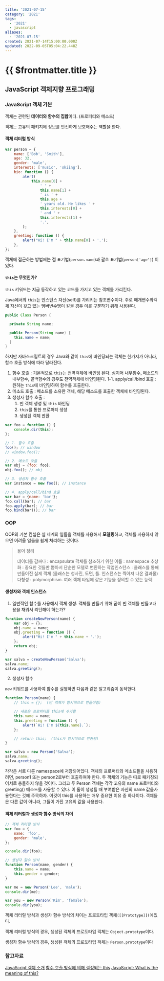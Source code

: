 ```yaml
---
title: '2021-07-15'
category: '2021'
tags:
  - '2021'
  - javascript
aliases:
  - '2021-07-15'
created: 2021-07-14T15:00:00.000Z
updated: 2022-09-05T05:04:22.448Z
---
```


# {{ $frontmatter.title }}

## JavaScript 객체지향 프로그래밍

### JavaScript 객체 기본

객체는 관련된 **데이터와 함수의 집합**이다. (프로퍼티와 메소드)

객체는 고유의 패키지에 정보를 안전하게 보호해주는 역할을 한다.

#### 객체 리터럴 방식

```js
var person = {
	name: ['Bob', 'Smith'],
	age: 32,
	gender: 'male',
	interests: ['music', 'skiing'],
	bio: function () {
		alert(
			this.name[0] +
				' ' +
				this.name[1] +
				' is ' +
				this.age +
				' years old. He likes ' +
				this.interests[0] +
				' and ' +
				this.interests[1] +
				'.',
		);
	},
	greeting: function () {
		alert("Hi! I'm " + this.name[0] + '.');
	},
};
```

객체에 접근하는 방법에는 점 표기법(`person.name`)과 괄호 표기법(`person['age']`) 이 있다.

#### `this`는 무엇인가?

`this` 키워드는 지금 동작하고 있는 코드를 가지고 있는 객체를 가리킨다.

Java에서의 `this`는 인스턴스 자신(self)를 가리키는 참조변수이다. 주로 매개변수와객체 자신이 갖고 있는 멤버변수명이 같을 경우 이를 구분하기 위해 사용된다.

```java
public Class Person {

  private String name;

  public Person(String name) {
    this.name = name;
  }
}
```

하지만 자바스크립트의 경우 Java와 같이 `this`에 바인딩되는 객체는 한가지가 아니라, 함수 호출 방식에 따라 달라진다.

1. 함수 호출 : 기본적으로 `this`는 전역객체에 바인딩 된다. 심지어 내부함수, 메소드의 내부함수, 콜백함수의 경우도 전역객체에 바인딩된다. 1-1. apply/call/bind 호출 : 원하는 `this`에 바인딩하여 함수를 호출한다.
2. 메소드 호출 : 메소드를 소유한 객체, 해당 메소드를 호출한 객체에 바인딩된다.
3. 생성자 함수 호출 :
   1. 빈 객체 생성 및 `this` 바인딩
   2. `this`를 통한 프로퍼티 생성
   3. 생성된 객체 반환

```js
var foo = function () {
	console.dir(this);
};

// 1. 함수 호출
foo(); // window
// window.foo();

// 2. 메소드 호출
var obj = {foo: foo};
obj.foo(); // obj

// 3. 생성자 함수 호출
var instance = new foo(); // instance

// 4. apply/call/bind 호출
var bar = {name: 'bar'};
foo.call(bar); // bar
foo.apply(bar); // bar
foo.bind(bar)(); // bar
```

### OOP

OOP의 기본 컨셉은 실 세계의 일들을 객체를 사용해서 **모델링**하고, 객체를 사용하지 않으면 어려울 일들을 쉽게 처리하는 것이다.

> 용어 정리
>
> 데이터를 감싸다 : encapsulate 객체를 참조하기 위한 이름 : namespace 추상화 : 중요한 것들만 뽑아서 단순한 모델로 변환하는 작업인스턴스 : 클래스를 통해 만들어진 실제 객체 (클래스는 청사진, 도면, 틀. 인스턴스는 찍어져 나온 결과물) 다형성 : polymorphism. 여러 객체 타입에 같은 기능을 정의할 수 있는 능력

#### 생성자와 객체 인스턴스

1. 일반적인 함수를 사용해서 객체 생성: 객체를 만들기 위해 굳이 빈 객체를 만들고내용을 채워서 리턴해야 하는가?

```js
function createNewPerson(name) {
	var obj = {};
	obj.name = name;
	obj.greeting = function () {
		alert("Hi! I'm " + this.name + '.');
	};
	return obj;
}

var salva = createNewPerson('Salva');
salva.name;
salva.greeting();
```

2. 생성자 함수

`new` 키워드를 사용하여 함수를 실행하면 다음과 같은 알고리즘이 동작한다.

```js
function Person(name) {
	// this = {};  (빈 객체가 암시적으로 만들어짐)

	// 새로운 프로퍼티를 this에 추가함
	this.name = name;
	this.greeting = function () {
		alert(`Hi! I'm ${this.name}.`);
	};

	// return this;  (this가 암시적으로 반환됨)
}

var salva = new Person('Salva');
salva.name;
salva.greeting();
```

각각은 서로 다른 namespace에 저장되어있다. 객체의 프로퍼티와 메소드들을 사용하려면, person1 또는 person2로부터 호출하여야 한다. 두 객체의 기능은 따로 패키징되어서로 충돌하지 않을 것이다. 그리고 두 Person 객체는 각각 고유의 name 프로퍼티와 greeting() 메소드를 사용할 수 있다. 이 둘이 생성될 때 부여받은 자신의 name 값을사용한다는 것에 주목하자. 이것이 this를 사용하는 매우 중요한 이유 중 하나이다. 객체들은 다른 값이 아니라, 그들이 가진 고유의 값을 사용한다.

#### 객체 리터럴과 생성자 함수 방식의 차이

```js
// 객체 리터럴 방식
var foo = {
	name: 'foo',
	gender: 'male',
};

console.dir(foo);

// 생성자 함수 방식
function Person(name, gender) {
	this.name = name;
	this.gender = gender;
}

var me = new Person('Lee', 'male');
console.dir(me);

var you = new Person('Kim', 'female');
console.dir(you);
```

객체 리터럴 방식과 생성자 함수 방식의 차이는 프로토타입 객체`([[Prototype]])`에있다.

객체 리터럴 방식의 경우, 생성된 객체의 프로토타입 객체는 `Object.prototype`이다.

생성자 함수 방식의 경우, 생성된 객체의 프로토타입 객체는 `Person.prototype`이다

### 참고자료

[JavaScript 객체 소개](https://developer.mozilla.org/ko/docs/Learn/JavaScript/Objects) [함수 호출 방식에 의해 결정되는 this](https://poiemaweb.com/js-this#3-%EC%83%9D%EC%84%B1%EC%9E%90-%ED%98%B8%EC%B6%9C-%ED%8C%A8%ED%84%B4constructor-invocation-pattern) [JavaScript: What is the meaning of this?](https://web.dev/javascript-this/)
